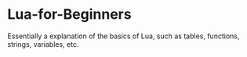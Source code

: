 # Lua-for-Beginners
Essentially a explanation of the basics of Lua, such as tables, functions, strings, variables, etc.
